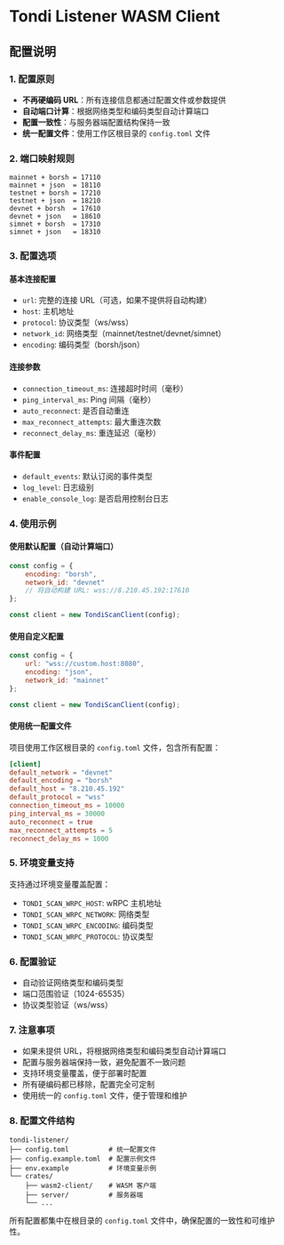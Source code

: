 # Tondi Listener WASM Client

## 配置说明

### 1. 配置原则
- **不再硬编码 URL**：所有连接信息都通过配置文件或参数提供
- **自动端口计算**：根据网络类型和编码类型自动计算端口
- **配置一致性**：与服务器端配置结构保持一致
- **统一配置文件**：使用工作区根目录的 `config.toml` 文件

### 2. 端口映射规则
```
mainnet + borsh = 17110
mainnet + json  = 18110
testnet + borsh = 17210
testnet + json  = 18210
devnet + borsh  = 17610
devnet + json   = 18610
simnet + borsh  = 17310
simnet + json   = 18310
```

### 3. 配置选项

#### 基本连接配置
- `url`: 完整的连接 URL（可选，如果不提供将自动构建）
- `host`: 主机地址
- `protocol`: 协议类型（ws/wss）
- `network_id`: 网络类型（mainnet/testnet/devnet/simnet）
- `encoding`: 编码类型（borsh/json）

#### 连接参数
- `connection_timeout_ms`: 连接超时时间（毫秒）
- `ping_interval_ms`: Ping 间隔（毫秒）
- `auto_reconnect`: 是否自动重连
- `max_reconnect_attempts`: 最大重连次数
- `reconnect_delay_ms`: 重连延迟（毫秒）

#### 事件配置
- `default_events`: 默认订阅的事件类型
- `log_level`: 日志级别
- `enable_console_log`: 是否启用控制台日志

### 4. 使用示例

#### 使用默认配置（自动计算端口）
```javascript
const config = {
    encoding: "borsh",
    network_id: "devnet"
    // 将自动构建 URL: wss://8.210.45.192:17610
};

const client = new TondiScanClient(config);
```

#### 使用自定义配置
```javascript
const config = {
    url: "wss://custom.host:8080",
    encoding: "json",
    network_id: "mainnet"
};

const client = new TondiScanClient(config);
```

#### 使用统一配置文件
项目使用工作区根目录的 `config.toml` 文件，包含所有配置：

```toml
[client]
default_network = "devnet"
default_encoding = "borsh"
default_host = "8.210.45.192"
default_protocol = "wss"
connection_timeout_ms = 10000
ping_interval_ms = 30000
auto_reconnect = true
max_reconnect_attempts = 5
reconnect_delay_ms = 1000
```

### 5. 环境变量支持
支持通过环境变量覆盖配置：
- `TONDI_SCAN_WRPC_HOST`: wRPC 主机地址
- `TONDI_SCAN_WRPC_NETWORK`: 网络类型
- `TONDI_SCAN_WRPC_ENCODING`: 编码类型
- `TONDI_SCAN_WRPC_PROTOCOL`: 协议类型

### 6. 配置验证
- 自动验证网络类型和编码类型
- 端口范围验证（1024-65535）
- 协议类型验证（ws/wss）

### 7. 注意事项
- 如果未提供 URL，将根据网络类型和编码类型自动计算端口
- 配置与服务器端保持一致，避免配置不一致问题
- 支持环境变量覆盖，便于部署时配置
- 所有硬编码都已移除，配置完全可定制
- 使用统一的 `config.toml` 文件，便于管理和维护

### 8. 配置文件结构
```
tondi-listener/
├── config.toml          # 统一配置文件
├── config.example.toml  # 配置示例文件
├── env.example          # 环境变量示例
└── crates/
    ├── wasm2-client/    # WASM 客户端
    ├── server/          # 服务器端
    └── ...
```

所有配置都集中在根目录的 `config.toml` 文件中，确保配置的一致性和可维护性。
